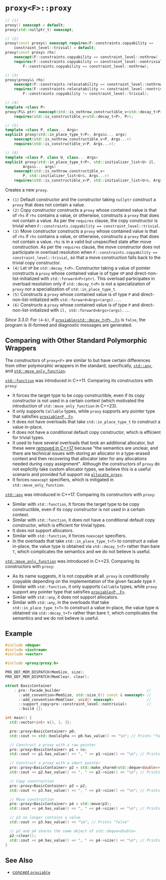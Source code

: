 # `proxy<F>::proxy`

```cpp
// (1)
proxy() noexcept = default;
proxy(std::nullptr_t) noexcept;

// (2)
proxy(const proxy&) noexcept requires(F::constraints.copyability ==
    constraint_level::trivial) = default;
proxy(const proxy& rhs)
    noexcept(F::constraints.copyability == constraint_level::nothrow)
    requires(F::constraints.copyability == constraint_level::nontrivial ||
        F::constraints.copyability == constraint_level::nothrow);

// (3)
proxy(proxy&& rhs)
    noexcept(F::constraints.relocatability == constraint_level::nothrow)
    requires(F::constraints.relocatability >= constraint_level::nontrivial &&
        F::constraints.copyability != constraint_level::trivial);

// (4)
template <class P>
proxy(P&& ptr) noexcept(std::is_nothrow_constructible_v<std::decay_t<P>, P>)
    requires(std::is_constructible_v<std::decay_t<P>, P>);

// (5)
template <class P, class... Args>
explicit proxy(std::in_place_type_t<P>, Args&&... args)
    noexcept(std::is_nothrow_constructible_v<P, Args...>)
    requires(std::is_constructible_v<P, Args...>);

// (6)
template <class P, class U, class... Args>
explicit proxy(std::in_place_type_t<P>, std::initializer_list<U> il,
        Args&&... args)
    noexcept(std::is_nothrow_constructible_v<
        P, std::initializer_list<U>&, Args...>)
    requires(std::is_constructible_v<P, std::initializer_list<U>&, Args...>);
```

Creates a new `proxy`.

- `(1)` Default constructor and the constructor taking `nullptr` construct a `proxy` that does not contain a value.
- `(2)` Copy constructor constructs a `proxy` whose contained value is that of `rhs` if `rhs` contains a value, or otherwise, constructs a `proxy` that does not contain a value. As per the `requires` clause, the copy constructor is trivial when `F::constraints.copyability == constraint_level::trivial`.
- `(3)` Move constructor constructs a `proxy` whose contained value is that of `rhs` if `rhs` contains a value, or otherwise, constructs a `proxy` that does not contain a value. `rhs` is in a valid but unspecified state after move construction. As per the `requires` clause, the move constructor does not participate in overload resolution when `F::constraints.copyability == constraint_level::trivial`, so that a move construction falls back to the trivial copy constructor.
- `(4)` Let `VP` be `std::decay_t<P>`. Constructor taking a value of pointer constructs a `proxy` whose contained value is of type `VP` and direct-non-list-initialized with `std::forward<P>(ptr)`. This overload participates in overload resolution only if `std::decay_t<P>` is not a specialization of `proxy` nor a specialization of `std::in_place_type_t`.
- `(5)` Constructs a `proxy` whose contained value is of type `P` and direct-non-list-initialized with `std::forward<Args>(args)...`.
- `(6)` Constructs a `proxy` whose contained value is of type `P` and direct-non-list-initialized with `il, std::forward<Args>(args)...`.

*Since 3.3.0*: For `(4-6)`, if [`proxiable<std::decay_t<P>, F>`](../proxiable.md) is `false`, the program is ill-formed and diagnostic messages are generated.

## Comparing with Other Standard Polymorphic Wrappers

The constructors of `proxy<F>` are similar to but have certain differences from other polymorphic wrappers in the standard, specifically, [`std::any`](https://en.cppreference.com/w/cpp/utility/any/any), and [`std::move_only_function`](https://en.cppreference.com/w/cpp/utility/functional/move_only_function/move_only_function).

[`std::function`](https://en.cppreference.com/w/cpp/utility/functional/function/function) was introduced in C++11. Comparing its constructors with `proxy`:

- It forces the target type to be copy constructible, even if its copy constructor is not used in a certain context (which motivated the introduction of `std::move_only_function` in C++23).
- It only supports `Callable` types, while `proxy` supports any pointer type that satisfies [`proxiable<P, F>`](../proxiable.md).
- It does not have overloads that take `std::in_place_type_t` to construct a value in-place.
- It does not have a conditional default copy constructor, which is efficient for trivial types.
- It used to have several overloads that took an additional allocator, but these were [removed in C++17](https://www.open-std.org/jtc1/sc22/wg21/docs/papers/2016/p0302r1.html) because "the semantics are unclear, and there are technical issues with storing an allocator in a type-erased context and then recovering that allocator later for any allocations needed during copy assignment". Although the constructors of `proxy` do not explicitly take custom allocator types, we believe this is a useful scenario and provided full support via [`allocate_proxy`](../allocate_proxy.md).
- It forces `noexcept` specifiers, which is mitigated in `std::move_only_function`.

[`std::any`](https://en.cppreference.com/w/cpp/utility/any/any) was introduced in C++17. Comparing its constructors with `proxy`:

- Similar with `std::function`, It forces the target type to be copy constructible, even if its copy constructor is not used in a certain context.
- Similar with `std::function`, it does not have a conditional default copy constructor, which is efficient for trivial types.
- It does not support allocators.
- Similar with `std::function`, it forces `noexcept` specifiers.
- In the overloads that take `std::in_place_type_t<T>` to construct a value in-place, the value type is obtained via `std::decay_t<T>` rather than bare `T`, which complicates the semantics and we do not believe is useful.

[`std::move_only_function`](https://en.cppreference.com/w/cpp/utility/functional/move_only_function/move_only_function) was introduced in C++23. Comparing its constructors with `proxy`:

- As its name suggests, it is not copyable at all. `proxy` is conditionally copyable depending on the implementation of the given facade type `F`.
- Similar with `std::function`, it only supports `Callable` types, while `proxy` support any pointer type that satisfies [`proxiable<P, F>`](../proxiable.md).
- Similar with `std::any`, it does not support allocators.
- Similar with `std::any`, in the overloads that take `std::in_place_type_t<T>` to construct a value in-place, the value type is obtained via `std::decay_t<T>` rather than bare `T`, which complicates the semantics and we do not believe is useful.

## Example

```cpp
#include <deque>
#include <iostream>
#include <vector>

#include <proxy/proxy.h>

PRO_DEF_MEM_DISPATCH(MemSize, size);
PRO_DEF_MEM_DISPATCH(MemClear, clear);

struct BasicContainer
    : pro::facade_builder                                       //
      ::add_convention<MemSize, std::size_t() const & noexcept> //
      ::add_convention<MemClear, void() noexcept>               //
      ::support_copy<pro::constraint_level::nontrivial>         //
      ::build {};

int main() {
  std::vector<int> v{1, 2, 3};

  pro::proxy<BasicContainer> p0;
  std::cout << std::boolalpha << p0.has_value() << "\n"; // Prints "false"

  // Construct a proxy with a raw pointer
  pro::proxy<BasicContainer> p1 = &v;
  std::cout << p1.has_value() << ", " << p1->size() << "\n"; // Prints "true,3"

  // Construct a proxy with a smart pointer
  pro::proxy<BasicContainer> p2 = std::make_shared<std::deque<double>>(10);
  std::cout << p2.has_value() << ", " << p2->size() << "\n"; // Prints "true,10"

  // Copy construction
  pro::proxy<BasicContainer> p3 = p2;
  std::cout << p3.has_value() << ", " << p3->size() << "\n"; // Prints "true,10"

  // Move construction
  pro::proxy<BasicContainer> p4 = std::move(p3);
  std::cout << p4.has_value() << ", " << p4->size() << "\n"; // Prints "true,10"

  // p3 no longer contains a value
  std::cout << p3.has_value() << "\n"; // Prints "false"

  // p2 and p4 shares the same object of std::deque<double>
  p2->clear();
  std::cout << p4.has_value() << ", " << p4->size() << "\n"; // Prints "true,0"
}
```

## See Also

- [concept `proxiable`](../proxiable.md)
